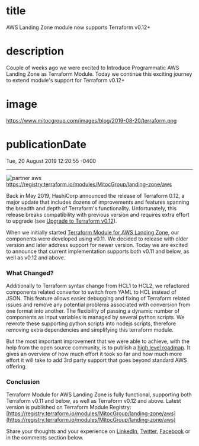 # title
AWS Landing Zone module now supports Terraform v0.12+

# description
Couple of weeks ago we were excited to Introduce Programmatic AWS Landing Zone as Terraform Module. Today we continue this exciting journey to extend module's support for Terraform v0.12+

# image
https://www.mitocgroup.com/images/blog/2019-08-20/terraform.png

# publicationDate
Tue, 20 August 2019 12:20:55 -0400

---

<div class="padd25px">
    <img src="/images/blog/2019-08-20/terraform.png" alt="partner aws" />
    <div class="center img-description">
       <a href="https://registry.terraform.io/modules/MitocGroup/landing-zone/aws" target="_blank">https://registry.terraform.io/modules/MitocGroup/landing-zone/aws</a>
    </div>
</div>

Back in May 2019, HashiCorp announced the release of Terraform 0.12, a major update that includes dozens of improvements and features spanning the breadth and depth of Terraform's functionality. Unfortunately, this release breaks compatibility with previous version and requires extra effort to upgrade (see [Upgrade to Terraform v0.12](https://www.terraform.io/upgrade-guides/0-12.html)).

When we initially started [Terraform Module for AWS Landing Zone](https://github.com/MitocGroup/terraform-aws-landing-zone), our components were developed using v0.11. We decided to release with older version and later address support for newer version. Today we are excited to announce that current implementation supports both v0.11 and below, as well as v0.12 and above.

### What Changed?

Additionally to Terraform syntax change from HCL1 to HCL2, we refactored components related convertor to switch from YAML to HCL instead of JSON. This feature allows easier debugging and fixing of Terraform related issues and remove any potential problems associated with conversion from one format into another.
The flexibility of passing a dynamic number of components as input variables is managed by several python scripts. We rewrote these supporting python scripts into nodejs scripts, therefore removing extra dependencies and simplifying this terraform module.

But the most important improvement that we were able to achieve, with the help from the open source community, is to publish a [high level roadmap](https://github.com/MitocGroup/terraform-aws-landing-zone/blob/master/ROADMAP.md). It gives an overview of how much effort it took so far and how much more effort it will take to add 3rd party support that goes beyond standard AWS offering.

### Conclusion

Terraform Module for AWS Landing Zone is fully functional, supporting both Terraform v0.11 and below, as well as Terraform v0.12 and above. Latest version is published on Terraform Module Registry: [https://registry.terraform.io/modules/MitocGroup/landing-zone/aws](https://registry.terraform.io/modules/MitocGroup/landing-zone/aws)

Share your thoughts and your experience on [LinkedIn](https://linkedin.com/company/mitoc-group), [Twitter](https://twitter.com/mitocgroup), [Facebook](https://facebook.com/mitocgroup) or in the comments section below.
